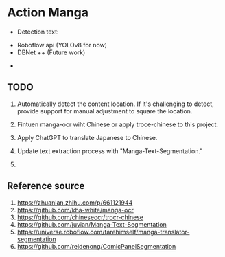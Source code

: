 # Action Manga

* Detection text:
- Roboflow api (YOLOv8 for now)
- DBNet ++ (Future work)

*


## TODO
1. Automatically detect the content location. If it's challenging to detect, provide support for manual adjustment to square the location.

2. Fintuen manga-ocr wiht Chinese or apply troce-chinese to this project.

3. Apply ChatGPT to translate Japanese to Chinese.

4. Update text extraction process with "Manga-Text-Segmentation."

5. 


## Reference source
1. https://zhuanlan.zhihu.com/p/661121944
2. https://github.com/kha-white/manga-ocr
3. https://github.com/chineseocr/trocr-chinese
4. https://github.com/juvian/Manga-Text-Segmentation
5. https://universe.roboflow.com/tarehimself/manga-translator-segmentation
6. https://github.com/reidenong/ComicPanelSegmentation
